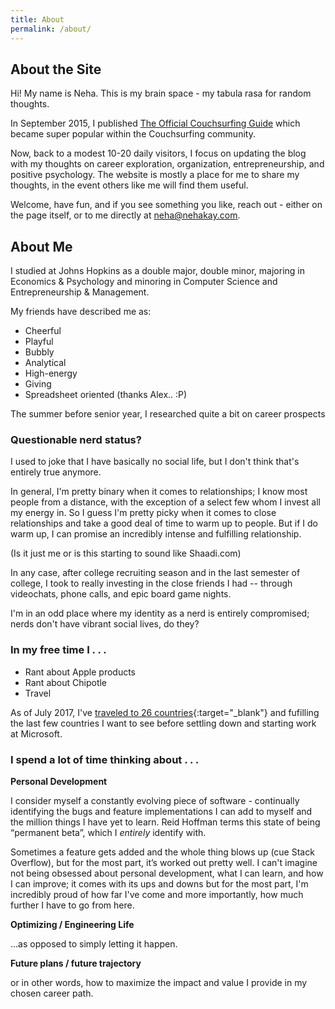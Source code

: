 ```yaml
---
title: About
permalink: /about/
---
```


## About the Site

Hi! My name is Neha. This is my brain space - my tabula rasa for random thoughts.

In September 2015, I published [The Official Couchsurfing Guide](http://www.neha-kulkarni.com/couchsurfing-101-the-ultimate-couchsurfing-guide/) which became super popular within the Couchsurfing community.

Now, back to a modest 10-20 daily visitors, I focus on updating the blog with my thoughts on career exploration, organization, entrepreneurship, and positive psychology. The website is mostly a place for me to share my thoughts, in the event others like me will find them useful.

Welcome, have fun, and if you see something you like, reach out - either on the page itself, or to me directly at <neha@nehakay.com>.

## About Me

I studied at Johns Hopkins as a double major, double minor, majoring in Economics & Psychology and minoring in Computer Science and Entrepreneurship & Management. 

My friends have described me as:
* Cheerful
* Playful
* Bubbly
* Analytical
* High-energy
* Giving
* Spreadsheet oriented (thanks Alex.. :P)

The summer before senior year, I researched quite a bit on career prospects

### Questionable nerd status? 

I used to joke that I have basically no social life, but I don't think that's entirely true anymore. 

In general, I'm pretty binary when it comes to relationships; I know most people from a distance, with the exception of a select few whom I invest all my energy in. So I guess I'm pretty picky when it comes to close relationships and take a good deal of time to warm up to people. But if I do warm up, I can promise an incredibly intense and fulfilling relationship.

(Is it just me or is this starting to sound like Shaadi.com)

In any case, after college recruiting season and in the last semester of college, I took to really investing in the close friends I had -- through videochats, phone calls, and epic board game nights.

I'm in an odd place where my identity as a nerd is entirely compromised; nerds don't have vibrant social lives, do they? 

### In my free time I . . . 

* Rant about Apple products 
* Rant about Chipotle
* Travel

As of July 2017, I've [traveled to 26 countries](http://www.nehakay.com/2017-06-02/footsteps/){:target="_blank"} and fufilling the last few countries I want to see before settling down and starting work at Microsoft.

### I spend a lot of time thinking about . . .

__Personal Development__

I consider myself a constantly evolving piece of software - continually identifying the bugs and feature implementations I can add to myself and the million things I have yet to learn. Reid Hoffman terms this state of being “permanent beta”, which I *entirely* identify with.

Sometimes a feature gets added and the whole thing blows up (cue Stack Overflow), but for the most part, it’s worked out pretty well. I can't imagine not being obsessed about personal development, what I can learn, and how I can improve; it comes with its ups and downs but for the most part, I'm incredibly proud of how far I've come and more importantly, how much further I have to go from here.

__Optimizing / Engineering Life__

…as opposed to simply letting it happen.

__Future plans / future trajectory__

or in other words, how to maximize the impact and value I provide in my chosen career path.
